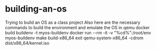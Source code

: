 # building-an-os
Trying to build an OS as a class project
Also here are the necessary commands to build the environment and emulate the OS in qemu
docker build buildenv -t myos-buildenv
docker run --rm -it -v "%cd%":/root/env myos-buildenv
make build-x86_64
exit
qemu-system-x86_64 -cdrom dist/x86_64/kernel.iso